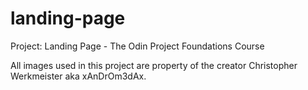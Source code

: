 # landing-page
Project: Landing Page - The Odin Project Foundations Course





All images used in this project are property of the creator Christopher Werkmeister aka xAnDrOm3dAx.
